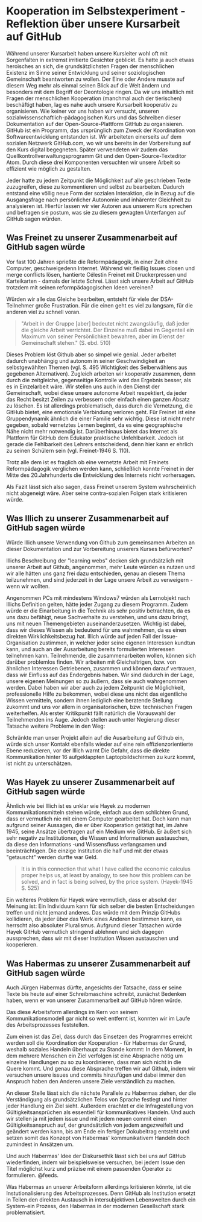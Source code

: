 # Kooperation im Selbstexperiment - Reflektion über unsere Kursarbeit auf GitHub

Während unserer Kursarbeit haben unsere Kursleiter wohl oft mit Sorgenfalten in extremst irritierte Gesichter geblickt.
Es hatte ja auch etwas heroisches an sich, die grundsätzlichsten Fragen der menschlichen Existenz im Sinne seiner Entwicklung und seiner soziologischen Gemeinschaft beantworten zu wollen.
Der Eine oder Andere musste auf diesem Weg mehr als einmal seinen Blick auf die Welt ändern und besonders mit dem Begriff der Deontologie ringen.
Da wir uns inhaltlich mit Fragen der menschlichen Kooperation (manchmal auch der tierischen) beschäftigt haben, lag es nahe auch unsere Kursarbeit kooperativ zu organisieren.
Wie keiner vor uns haben wir versucht, unseren sozialwissenschaftlich-pädagogischen Kurs und das Schreiben dieser Dokumentation auf der Open-Source-Plattform GitHub zu organisieren.
GitHub ist ein Programm, das ursprünglich zum Zweck der Koordination von Softwareentwicklung entstanden ist.
Wir arbeiteten einerseits auf dem sozialen Netzwerk GitHub.com, wo wir uns bereits in der Vorbereitung auf den Kurs digital begegneten.
Später verwendeten wir zudem das Quellkontrollverwaltungsprogramm Git und den Open-Source-Texteditor Atom.
Durch diese drei Komponenten versuchten wir unsere Arbeit so effizient wie möglich zu gestalten.

Jeder hatte zu jedem Zeitpunkt die Möglichkeit auf alle geschrieben Texte zuzugreifen, diese zu kommentieren und selbst zu bearbeiten.
Dadurch entstand eine völlig neue Form der sozialen Interaktion, die in Bezug auf die Ausgangsfrage nach persönlicher Autonomie und inhärenter Gleichheit zu analysieren ist.
Hierfür lassen wir vier Autoren aus unserem Kurs sprechen und befragen sie postum, was sie zu diesem gewagten Unterfangen auf GitHub sagen würden.

## Was Freinet zu unserer Zusammenarbeit auf GitHub sagen würde

Vor fast 100 Jahren sprießte die Reformpädagogik, in einer Zeit ohne Computer, geschweigedenn Internet.
Während wir fleißig Issues closen und merge conflicts lösen, hantierte Célestin Freinet mit Druckerpressen und Karteikarten - damals der letzte Schrei.
Lässt sich unsere Arbeit auf GitHub trotzdem mit seinen reformpädagogischen Ideen vereinen?

Würden wir alle das Gleiche bearbeiten, entsteht für viele der DSA-Teilnehmer große Frustration.
Für die einen geht es viel zu langsam, für die anderen viel zu schnell voran.
>"Arbeit in der Gruppe [aber] bedeutet nicht zwangsläufig, daß jeder die gleiche Arbeit verrichtet. Der Einzelne muß dabei im Gegenteil ein Maximum von seiner Persönlichkeit bewahren, aber im Dienst der Gemeinschaft stehen." (S. ebd. 510)

Dieses Problem löst Github aber so simpel wie genial.
Jeder arbeitet dadurch unabhängig und autonom in seiner Geschwindigkeit an selbstgewählten Themen (vgl. S. 495 Wichtigkeit des Selberwählens aus gegebenen Alternativen).
Zugleich arbeiten wir kooperativ zusammen, denn durch die zeitgleiche, gegenseitige Kontrolle  wird das Ergebnis besser, als es in Einzelarbeit wäre.
Wir stellen uns auch in den Dienst der Gemeinschaft, wobei diese unsere autonome Arbeit respektiert, da jeder das Recht besitzt Zeilen zu verbessern oder einfach einen ganzen Absatz zu löschen.
Es ist allerdings problematisch, dass durch die Vernetzung, die GitHub bietet, eine emotionale Verbindung verloren geht.
Für Freinet ist eine Gruppendynamik ähnlich die einer Familie sehr wichtig.
Diese ist nicht mehr gegeben, sobald vernetztes Lernen beginnt, da es eine geographische Nähe nicht mehr notwendig ist.
Darüberhinaus bietet das Internet als Plattform für GitHub dem Edukator praktische Unfehlbarkeit.
Jedoch ist gerade die Fehlbarkeit des Lehrers entscheidend, denn hier kann er ehrlich zu seinen Schülern sein (vgl. Freinet-1946 S. 110).

Trotz alle dem ist es fraglich ob eine vernetzte Arbeit mit Freinets Reformpädagogik verglichen werden kann, schließlich konnte Freinet in der Mitte des 20.Jahrhunderts die Entwicklung des Internets nicht vorhersagen.

Als Fazit lässt sich also sagen, dass Freinet unserem System wahrscheinlich nicht abgeneigt wäre. Aber seine contra-sozialen Folgen stark kritisieren würde.


## Was Illich zu unserer Zusammenarbeit auf GitHub sagen würde

Würde Illich unsere Verwendung von Github zum gemeinsamen Arbeiten an dieser Dokumentation und zur Vorbereitung unserers Kurses befürworten?

Illichs Beschreibung der "learning webs" decken sich grundsätzlich mit unserer Arbeit auf Github, angenommen, mehr Leute würden es nutzen und wir alle hätten uns ganz frei dazu entschieden, genau an diesem Thema teilzunehmen, und sind jederzeit in der Lage unsere Arbeit zu verweigern - wenn wir wollten.
<!-- TODO: VK auch hier ein packenderer Einstieg? Schachtelsatz vermeiden  -->
Angenommen PCs mit mindestens Windows7 würden als Lernobjekt nach Illichs Definition gelten, hätte jeder Zugang zu diesem Programm.
Zudem würde er die Einarbeitung in die Technik als sehr positiv betrachten, da es uns dazu befähigt, neue Sachverhalte zu verstehen, und uns dazu bringt, uns mit neuen Themengebieten auseinanderzusetzen.
Wichtig ist dabei, dass wir dieses Wissen als bedeutend für uns wahrnehmen, da es einen direkten Wirklichkeitsbezug hat.
Illich würde auf jeden Fall der Issue-Organisation zustimmen, in welcher jeder seine eigenen Interessen kundtun kann, und auch an der Ausarbeitung bereits formulierten Interessen teilnehmen kann.
Teilnehmende, die zusammenarbeiten wollen, können sich darüber problemlos finden.
Wir arbeiten mit Gleichaltrigen, bzw. von ähnlichen Interessen Getriebenen, zusammen und können darauf vertrauen, dass wir Einfluss auf das Endergebnis haben.
Wir sind dadurch in der Lage, unsere eigenen Meinungen so zu äußern, dass sie auch wahrgenommen werden.
Dabei haben wir aber auch zu jedem Zeitpunkt die Möglichkeit, professionelle Hilfe zu bekommen, wobei diese uns nicht das eigentliche Wissen vermitteln, sondern ihnen lediglich eine beratende Stellung zukommt und uns vor allem in organisatorischen, bzw. technischen Fragen weiterhelfen.
Als erster Kritikpunkt fällt natürlich die Vorauswahl der Teilnehmenden ins Auge.
Jedoch stellen auch unter Negierung dieser Tatsache weitere Probleme in den Weg:
<!-- FIXME: VK Formulierung wirkt etwas hochgestochen -->
Schränkte man unser Projekt allein auf die Ausarbeitung auf Github ein, würde sich unser Kontakt ebenfalls wieder auf eine rein effizienzorientierte Ebene reduzieren, vor der Illich warnt
Die Gefahr, dass die direkte Kommunikation hinter 16 aufgeklappten Laptopbildschirmen zu kurz kommt, ist nicht zu unterschätzen.

<!-- TODO: VK Guter Abschnitt, fehlen nur 1-2 knackige Zitate aus Illich  -->

## Was Hayek zu unserer Zusammenarbeit auf GitHub sagen würde

Ähnlich wie bei Illich ist es unklar wie Hayek zu modernen Kommunikationsmitteln stehen würde, einfach aus dem schlichten Grund, dass er vermutlich nie mit einem Computer gearbeitet hat.
Doch kann man aufgrund seiner Aussagen, die er über Kooperation getätigt hat, im Jahre 1945, seine Ansätze übertragen auf ein Medium wie GitHub. Er äußert sich sehr negativ zu Institutionen, die Wissen und Informationen austauschen, da diese den Informations -und Wissensfluss verlangsamen und beeinträchtigen. Die einzige Institution die half und mit der etwas "getauscht" werden durfte war Geld.
>It is in this connection that what I have called the economic calculus proper helps us, at least by analogy, to see how this problem can be solved, and in fact is being solved, by the price system. (Hayek-1945 S. 525)

Ein weiteres Problem für Hayek wäre vermutlich, dass er absolut der Meinung ist: Ein Individuum kann für sich selber die besten Entscheidungen treffen und nicht jemand anderes. Das würde mit dem Prinzip GitHubs kollidieren, da jeder über das Werk eines Anderen bestimmen kann, es herrscht also absoluter Pluralismus.
Aufgrund dieser Tatsachen würde Hayek GitHub vermutlich stringend ablehnen und sich dagegen aussprechen, dass wir mit dieser Institution Wissen austauschen und kooperieren.

## Was Habermas zu unserer Zusammenarbeit auf GitHub sagen würde

Auch Jürgen Habermas dürfte, angesichts der Tatsache, dass er seine Texte bis heute auf einer Schreibmaschine schreibt, zunächst Bedenken haben, wenn er von unserer Zusammenarbeit auf GitHub hören würde.

Das diese Arbeitsform allerdings im Kern von seinem Kommunikationsmodell gar nicht so weit entfernt ist, konnten wir im Laufe des Arbeitsprozesses feststellen.

Zum einen ist das Ziel, dass durch das Einsetzen des Programmes erreicht werden soll die Koordination der Kooperation - für Habermas der Grund, weshalb soziales Handeln überhaupt zu Stande kommt:
In dem Moment, in dem mehrere Menschen ein Ziel verfolgen ist eine Absprache nötig um einzelne Handlungen zu so zu koordinieren, dass man sich nicht in die Quere kommt.
Und genau diese Absprache treffen wir auf Github, indem wir versuchen unsere issues und commits hinzufügen und dabei immer den Anspruch haben den Anderen unsere Ziele verständlich zu machen.

An dieser Stelle lässt sich die nächste Parallele zu Habermas ziehen, der die Verständigung als grundsätzlichen Telos von Sprache festlegt und hinter jeder Handlung ein Ziel sieht.
Außerdem erachtet er die Infragestellung von Gültigkeitsansprüchen als essentiell für kommunikatives Handeln.
Und auch wir stellen ja mit jedem issue und mit jedem neuen commit einen Gültigkeitsanspruch auf, der grundsätzlich von jedem angezweifelt und geändert werden kann, bis am Ende ein fertiger Dokubeitrag entsteht und setzen somit das Konzept von Habermas' kommunikativem Handeln doch zumindest in Ansätzen um.

Und auch Habermas' Idee der Diskursethik lässt sich bei uns auf GitHub wiederfinden, indem wir beispielsweise versuchen, bei jedem Issue den Titel möglichst kurz und präzise mit einem passenden Operator zu formulieren. @feeds.

Was Habermas an unserer Arbeitsform allerdings kritisieren könnte, ist die Instutionalisierung des Arbeitsprozesses.
Denn GitHub als Institution ersetzt in Teilen den direkten Austausch in intersubjektiven Lebenswelten durch ein System-ein Prozess, den Habermas in der modernen Gesellschaft stark problematisiert.
